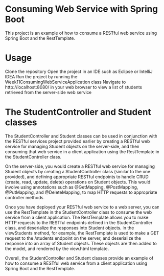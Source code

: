 # Consuming Web Service with Spring Boot

This project is an example of how to consume a RESTful web service using Spring Boot and the RestTemplate.

# Usage

Clone the repository
Open the project in an IDE such as Eclipse or IntelliJ IDEA
Run the project by running the Week11ConsumingWebServiceApplication class
Navigate to http://localhost:8080/ in your web browser to view a list of students retrieved from the server-side web service

# The StudentController and Student classes
The StudentController and Student classes can be used in conjunction with the RESTful services project provided earlier by creating a RESTful web service for managing Student objects on the server-side, and then consuming that web service in a client application using the RestTemplate in the StudentController class.

On the server-side, you would create a RESTful web service for managing Student objects by creating a StudentController class (similar to the one provided), and defining appropriate RESTful endpoints to handle CRUD (create, read, update, delete) operations on Student objects. This would involve using annotations such as @GetMapping, @PostMapping, @PutMapping, and @DeleteMapping, to map HTTP requests to appropriate controller methods.

Once you have deployed your RESTful web service to a web server, you can use the RestTemplate in the StudentController class to consume the web service from a client application. The RestTemplate allows you to make HTTP requests to the RESTful endpoints defined in the StudentController class, and deserialize the responses into Student objects. In the viewStudents method, for example, the RestTemplate is used to make a GET request to the /students endpoint on the server, and deserialize the response into an array of Student objects. These objects are then added to the model, and rendered by the view.html template.

Overall, the StudentController and Student classes provide an example of how to consume a RESTful web service from a client application using Spring Boot and the RestTemplate.

